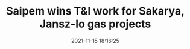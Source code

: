 ---
"title": "Saipem wins T&I work for Sakarya, Jansz-Io gas projects"
"date": "2021-11-15 18:16:25"
"feed_name": "OFFSHOREMAG"
"feed_website": "https://www.offshore-mag.com/"
"feed_rss": "https://www.offshore-mag.com/__rss/website-scheduled-content.xml?input=%7B%22sectionAlias%22%3A%22home%22%7D"
"link": "https://www.offshore-mag.com/field-development/article/14214002/saipem-wins-transportation-and-installation-work-for-sakarya-janszio-gas-projects-offshore-turkey-australia"
"source": "None"
"file": "_posts/2021-1-1-fa553ac3133109a5417d2af75da67e74c310ea8c.md"
"accident": "0"
"drilling": "0"
"dead": "0"
"injured": "0"
"arrested": "0"
"place": "unknown place"
"where": "unknown site"
"causes": "unknown"
"place_uri": "unknown place"
---